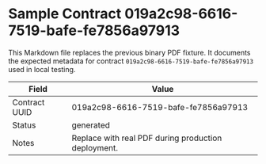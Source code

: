 # Sample Contract 019a2c98-6616-7519-bafe-fe7856a97913

This Markdown file replaces the previous binary PDF fixture. It documents the expected metadata for contract `019a2c98-6616-7519-bafe-fe7856a97913` used in local testing.

| Field | Value |
| --- | --- |
| Contract UUID | 019a2c98-6616-7519-bafe-fe7856a97913 |
| Status | generated |
| Notes | Replace with real PDF during production deployment. |

